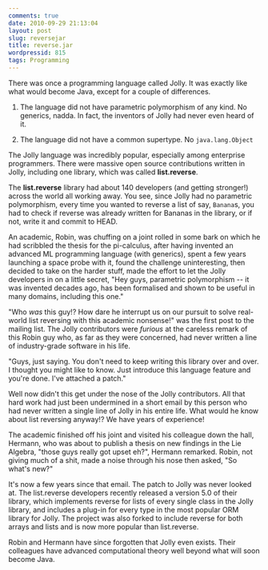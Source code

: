 ```yaml
---
comments: true
date: 2010-09-29 21:13:04
layout: post
slug: reversejar
title: reverse.jar
wordpressid: 815
tags: Programming
---
```


There was once a programming language called Jolly. It was exactly like what would become Java, except for a couple of differences.



	
  1. The language did not have parametric polymorphism of any kind. No generics, nadda. In fact, the inventors of Jolly had never even heard of it.

	
  2. The language did not have a common supertype. No `java.lang.Object`


The Jolly language was incredibly popular, especially among enterprise programmers. There were massive open source contributions written in Jolly, including one library, which was called **list.reverse**.

The **list.reverse** library had about 140 developers (and getting stronger!) across the world all working away. You see, since Jolly had no parametric polymorphism, every time you wanted to reverse a list of say, `Banana`s, you had to check if reverse was already written for Bananas in the library, or if not, write it and commit to HEAD.

An academic, Robin, was chuffing on a joint rolled in some bark on which he had scribbled the thesis for the pi-calculus, after having invented an advanced ML programming language (with generics), spent a few years launching a space probe with it, found the challenge uninteresting, then decided to take on the harder stuff, made the effort to let the Jolly developers in on a little secret, "Hey guys, parametric polymorphism -- it was invented decades ago, has been formalised and shown to be useful in many domains, including this one."

"Who _was_ this guy!? How dare he interrupt us on our pursuit to solve real-world list reversing with this academic nonsense!" was the first post to the mailing list. The Jolly contributors were _furious_ at the careless remark of this Robin guy who, as far as they were concerned, had never written a line of industry-grade software in his life.

"Guys, just saying. You don't need to keep writing this library over and over. I thought you might like to know. Just introduce this language feature and you're done. I've attached a patch."

Well now didn't this get under the nose of the Jolly contributors. All that hard work had just been undermined in a short email by this person who had never written a single line of Jolly in his entire life. What would he know about list reversing anyway!? We have years of experience!

The academic finished off his joint and visited his colleague down the hall, Hermann, who was about to publish a thesis on new findings in the Lie Algebra, "those guys really got upset eh?", Hermann remarked. Robin, not giving much of a shit, made a noise through his nose then asked, "So what's new?"

It's now a few years since that email. The patch to Jolly was never looked at. The list.reverse developers recently released a version 5.0 of their library, which implements reverse for lists of every single class in the Jolly library, and includes a plug-in for every type in the most popular ORM library for Jolly. The project was also forked to include reverse for both arrays and lists and is now more popular than list.reverse.

Robin and Hermann have since forgotten that Jolly even exists. Their colleagues have advanced computational theory well beyond what will soon become Java.

